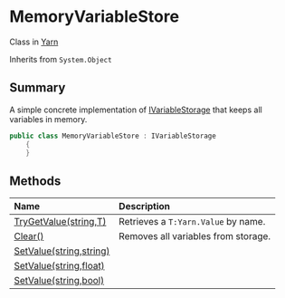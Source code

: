 # MemoryVariableStore

Class in [Yarn](/api/csharp/yarn.md)

Inherits from `System.Object`

## Summary


A simple concrete implementation of  <a href="yarn.ivariablestorage.md">IVariableStorage</a> 
that keeps all variables in memory.


```csharp
public class MemoryVariableStore : IVariableStorage
    {
    }
```

## Methods

|Name|Description|
|:---|:---|
|[TryGetValue(string,T)](/api/csharp/yarn.memoryvariablestore.trygetvalue.md)|Retrieves a  <code>T:Yarn.Value</code>  by name.|
|[Clear()](/api/csharp/yarn.memoryvariablestore.clear.md)|Removes all variables from storage.|
|[SetValue(string,string)](/api/csharp/yarn.memoryvariablestore.setvalue-1.md)||
|[SetValue(string,float)](/api/csharp/yarn.memoryvariablestore.setvalue-2.md)||
|[SetValue(string,bool)](/api/csharp/yarn.memoryvariablestore.setvalue-3.md)||


